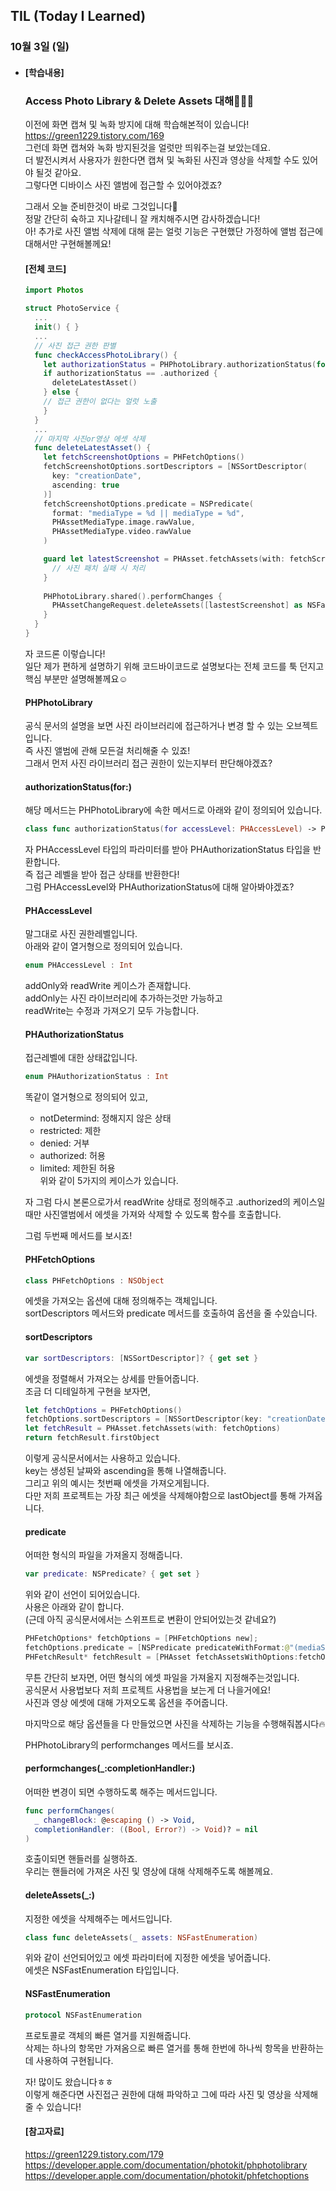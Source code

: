 ## TIL (Today I Learned)

### 10월 3일 (일)

- #### [학습내용]
  
  ### Access Photo Library & Delete Assets 대해🧑🏻‍💻   
  
  이전에 화면 캡쳐 및 녹화 방지에 대해 학습해본적이 있습니다!   
  https://green1229.tistory.com/169   
  그런데 화면 캡쳐와 녹화 방지된것을 얼럿만 띄워주는걸 보았는데요.   
  더 발전시켜서 사용자가 원한다면 캡쳐 및 녹화된 사진과 영상을 삭제할 수도 있어야 될것 같아요.   
  그렇다면 디바이스 사진 앨범에 접근할 수 있어야겠죠?   

  그래서 오늘 준비한것이 바로 그것입니다🙌   
  정말 간단히 슉하고 지나갈테니 잘 캐치해주시면 감사하겠습니다!   
  아! 추가로 사진 앨범 삭제에 대해 묻는 얼럿 기능은 구현했단 가정하에 앨범 접근에 대해서만 구현해볼께요!   
  
  #### [전체 코드]   
  ```swift
  import Photos
  
  struct PhotoService {
    ...
    init() { }
    ...
    // 사진 접근 권한 판별
    func checkAccessPhotoLibrary() {
      let authorizationStatus = PHPhotoLibrary.authorizationStatus(for: .readWrite)
      if authorizationStatus == .authorized {
        deleteLatestAsset()
      } else {
      // 접근 권한이 없다는 얼럿 노출
      }
    }
    ...
    // 마지막 사진or영상 에셋 삭제
    func deleteLatestAsset() {
      let fetchScreenshotOptions = PHFetchOptions()
      fetchScreenshotOptions.sortDescriptors = [NSSortDescriptor(
        key: "creationDate", 
        ascending: true
      )]
      fetchScreenshotOptions.predicate = NSPredicate(
        format: "mediaType = %d || mediaType = %d", 
        PHAssetMediaType.image.rawValue,
        PHAssetMediaType.video.rawValue
      )
  
      guard let latestScreenshot = PHAsset.fetchAssets(with: fetchScreenshotOptions).lastObject else {
        // 사진 패치 실패 시 처리
      }
      
      PHPhotoLibrary.shared().performChanges {
        PHAssetChangeRequest.deleteAssets([lastestScreenshot] as NSFastEnumeration)
      }
    }
  }
  ```
  자 코드론 이렇습니다!   
  일단 제가 편하게 설명하기 위해 코드바이코드로 설명보다는 전체 코드를 툭 던지고 핵심 부분만 설명해볼께요☺️   

  #### PHPhotoLibrary   
  공식 문서의 설명을 보면 사진 라이브러리에 접근하거나 변경 할 수 있는 오브젝트입니다.   
  즉 사진 앨범에 관해 모든걸 처리해줄 수 있죠!   
  그래서 먼저 사진 라이브러리 접근 권한이 있는지부터 판단해야겠죠?   

  #### authorizationStatus(for:)   
  해당 메서드는 PHPhotoLibrary에 속한 메서드로 아래와 같이 정의되어 있습니다.   
  ```swift
  class func authorizationStatus(for accessLevel: PHAccessLevel) -> PHAuthorizationStatus
  ```
  자 PHAccessLevel 타입의 파라미터를 받아 PHAuthorizationStatus 타입을 반환합니다.   
  즉 접근 레벨을 받아 접근 상태를 반환한다!   
  그럼 PHAccessLevel와 PHAuthorizationStatus에 대해 알아봐야겠죠?   

  #### PHAccessLevel   
  말그대로 사진 권한레벨입니다.   
  아래와 같이 열거형으로 정의되어 있습니다.   
  ```swift
  enum PHAccessLevel : Int
  ```
  addOnly와 readWrite 케이스가 존재합니다.   
  addOnly는 사진 라이브러리에 추가하는것만 가능하고    
  readWrite는 수정과 가져오기 모두 가능합니다.   

  #### PHAuthorizationStatus   
  접근레벨에 대한 상태값입니다.   
  ```swift
  enum PHAuthorizationStatus : Int
  ```
  똑같이 열거형으로 정의되어 있고,   
  - notDetermind: 정해지지 않은 상태   
  - restricted: 제한   
  - denied: 거부   
  - authorized: 허용   
  - limited: 제한된 허용   
  위와 같이 5가지의 케이스가 있습니다.   

  자 그럼 다시 본론으로가서 readWrite 상태로 정의해주고 .authorized의 케이스일때만 사진앨범에서 에셋을 가져와 삭제할 수 있도록 함수를 호출합니다.   

  그럼 두번째 메서드를 보시죠!   

  #### PHFetchOptions   
  ```swift
  class PHFetchOptions : NSObject
  ```
  에셋을 가져오는 옵션에 대해 정의해주는 객체입니다.   
  sortDescriptors 메서드와 predicate 메서드를 호출하여 옵션을 줄 수있습니다.   

  #### sortDescriptors   
  ```swift
  var sortDescriptors: [NSSortDescriptor]? { get set }
  ```
  에셋을 정렬해서 가져오는 상세를 만들어줍니다.   
  조금 더 디테일하게 구현을 보자면,   
  ```swift
  let fetchOptions = PHFetchOptions()
  fetchOptions.sortDescriptors = [NSSortDescriptor(key: "creationDate", ascending: true)]
  let fetchResult = PHAsset.fetchAssets(with: fetchOptions)
  return fetchResult.firstObject
  ```
  이렇게 공식문서에서는 사용하고 있습니다.   
  key는 생성된 날짜와 ascending을 통해 나열해줍니다.   
  그리고 위의 예시는 첫번째 에셋을 가져오게됩니다.   
  다만 저희 프로젝트는 가장 최근 에셋을 삭제해야함으로 lastObject를 통해 가져옵니다.   

  #### predicate   
  어떠한 형식의 파일을 가져올지 정해줍니다.   
  ```swift
  var predicate: NSPredicate? { get set }
  ```
  위와 같이 선언이 되어있습니다.   
  사용은 아래와 같이 합니다.   
  (근데 아직 공식문서에서는 스위프트로 변환이 안되어있는것 같네요?)   
  ```swift
  PHFetchOptions* fetchOptions = [PHFetchOptions new];
  fetchOptions.predicate = [NSPredicate predicateWithFormat:@"(mediaSubtypes & %d) != 0 || (mediaSubtypes & %d) != 0", PHAssetMediaSubtypePhotoPanorama, PHAssetMediaSubtypeVideoHighFrameRate];
  PHFetchResult* fetchResult = [PHAsset fetchAssetsWithOptions:fetchOptions];
  ```
  무튼 간단히 보자면, 어떤 형식의 에셋 파일을 가져올지 지정해주는것입니다.   
  공식문서 사용법보다 저희 프로젝트 사용법을 보는게 더 나을거에요!   
  사진과 영상 에셋에 대해 가져오도록 옵션을 주어줍니다.   

  마지막으로 해당 옵션들을 다 만들었으면 사진을 삭제하는 기능을 수행해줘봅시다🔥   

  PHPhotoLibrary의 performchanges 메서드를 보시죠.   

  #### performchanges(_:completionHandler:)   
  어떠한 변경이 되면 수행하도록 해주는 메서드입니다.   
  ```swift
  func performChanges(
    _ changeBlock: @escaping () -> Void, 
    completionHandler: ((Bool, Error?) -> Void)? = nil
  )
  ```
  호출이되면 핸들러를 실행하죠.   
  우리는 핸들러에 가져온 사진 및 영상에 대해 삭제해주도록 해볼께요.   

  #### deleteAssets(_:)   
  지정한 에셋을 삭제해주는 메서드입니다.   
  ```swift
  class func deleteAssets(_ assets: NSFastEnumeration)
  ```
  위와 같이 선언되어있고 에셋 파라미터에 지정한 에셋을 넣어줍니다.   
  에셋은 NSFastEnumeration 타입입니다.   

  #### NSFastEnumeration   
  ```swift
  protocol NSFastEnumeration
  ```
  프로토콜로 객체의 빠른 열거를 지원해줍니다.   
  삭제는 하나의 항목만 가져옴으로 빠른 열거를 통해 한번에 하나씩 항목을 반환하는데 사용하여 구현됩니다.   

  자! 많이도 왔습니다ㅎㅎ   
  이렇게 해준다면 사진접근 권한에 대해 파악하고 그에 따라 사진 및 영상을 삭제해줄 수 있습니다!   
  #### [참고자료]   
  https://green1229.tistory.com/179   
  https://developer.apple.com/documentation/photokit/phphotolibrary   
  https://developer.apple.com/documentation/photokit/phfetchoptions   